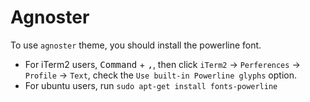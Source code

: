 # Agnoster

To use `agnoster` theme, you should install the powerline font. 

+ For iTerm2 users, <kbd>Command</kbd> + <kbd>,</kbd>, then click `iTerm2` -> `Perferences` -> `Profile` -> `Text`, check the `Use built-in Powerline glyphs` option.
+ For ubuntu users, run `sudo apt-get install fonts-powerline`
